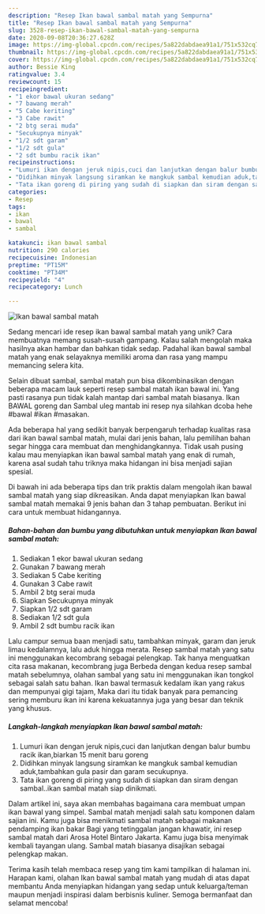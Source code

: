 ```yaml
---
description: "Resep Ikan bawal sambal matah yang Sempurna"
title: "Resep Ikan bawal sambal matah yang Sempurna"
slug: 3528-resep-ikan-bawal-sambal-matah-yang-sempurna
date: 2020-09-08T20:36:27.628Z
image: https://img-global.cpcdn.com/recipes/5a822dabdaea91a1/751x532cq70/ikan-bawal-sambal-matah-foto-resep-utama.jpg
thumbnail: https://img-global.cpcdn.com/recipes/5a822dabdaea91a1/751x532cq70/ikan-bawal-sambal-matah-foto-resep-utama.jpg
cover: https://img-global.cpcdn.com/recipes/5a822dabdaea91a1/751x532cq70/ikan-bawal-sambal-matah-foto-resep-utama.jpg
author: Bessie King
ratingvalue: 3.4
reviewcount: 15
recipeingredient:
- "1 ekor bawal ukuran sedang"
- "7 bawang merah"
- "5 Cabe keriting"
- "3 Cabe rawit"
- "2 btg serai muda"
- "Secukupnya minyak"
- "1/2 sdt garam"
- "1/2 sdt gula"
- "2 sdt bumbu racik ikan"
recipeinstructions:
- "Lumuri ikan dengan jeruk nipis,cuci dan lanjutkan dengan balur bumbu racik ikan,biarkan 15 menit baru goreng"
- "Didihkan minyak langsung siramkan ke mangkuk sambal kemudian aduk,tambahkan gula pasir dan garam secukupnya."
- "Tata ikan goreng di piring yang sudah di siapkan dan siram dengan sambal..ikan sambal matah siap dinikmati."
categories:
- Resep
tags:
- ikan
- bawal
- sambal

katakunci: ikan bawal sambal 
nutrition: 290 calories
recipecuisine: Indonesian
preptime: "PT15M"
cooktime: "PT34M"
recipeyield: "4"
recipecategory: Lunch

---
```



![Ikan bawal sambal matah](https://img-global.cpcdn.com/recipes/5a822dabdaea91a1/751x532cq70/ikan-bawal-sambal-matah-foto-resep-utama.jpg)

Sedang mencari ide resep ikan bawal sambal matah yang unik? Cara membuatnya memang susah-susah gampang. Kalau salah mengolah maka hasilnya akan hambar dan bahkan tidak sedap. Padahal ikan bawal sambal matah yang enak selayaknya memiliki aroma dan rasa yang mampu memancing selera kita.

Selain dibuat sambal, sambal matah pun bisa dikombinasikan dengan beberapa macam lauk seperti resep sambal matah ikan bawal ini. Yang pasti rasanya pun tidak kalah mantap dari sambal matah biasanya. Ikan BAWAL goreng dan Sambal uleg mantab ini resep nya silahkan dcoba hehe #bawal #ikan #masakan.

Ada beberapa hal yang sedikit banyak berpengaruh terhadap kualitas rasa dari ikan bawal sambal matah, mulai dari jenis bahan, lalu pemilihan bahan segar hingga cara membuat dan menghidangkannya. Tidak usah pusing kalau mau menyiapkan ikan bawal sambal matah yang enak di rumah, karena asal sudah tahu triknya maka hidangan ini bisa menjadi sajian spesial.


Di bawah ini ada beberapa tips dan trik praktis dalam mengolah ikan bawal sambal matah yang siap dikreasikan. Anda dapat menyiapkan Ikan bawal sambal matah memakai 9 jenis bahan dan 3 tahap pembuatan. Berikut ini cara untuk membuat hidangannya.

<!--inarticleads1-->

##### Bahan-bahan dan bumbu yang dibutuhkan untuk menyiapkan Ikan bawal sambal matah:

1. Sediakan 1 ekor bawal ukuran sedang
1. Gunakan 7 bawang merah
1. Sediakan 5 Cabe keriting
1. Gunakan 3 Cabe rawit
1. Ambil 2 btg serai muda
1. Siapkan Secukupnya minyak
1. Siapkan 1/2 sdt garam
1. Sediakan 1/2 sdt gula
1. Ambil 2 sdt bumbu racik ikan


Lalu campur semua baan menjadi satu, tambahkan minyak, garam dan jeruk limau kedalamnya, lalu aduk hingga merata. Resep sambal matah yang satu ini menggunakan kecombrang sebagai pelengkap. Tak hanya menguatkan cita rasa makanan, kecombrang juga Berbeda dengan kedua resep sambal matah sebelumnya, olahan sambal yang satu ini menggunakan ikan tongkol sebagai salah satu bahan. Ikan bawal termasuk kedalam ikan yang rakus dan mempunyai gigi tajam, Maka dari itu tidak banyak para pemancing sering memburu ikan ini karena kekuatannya juga yang besar dan teknik yang khusus. 

<!--inarticleads2-->

##### Langkah-langkah menyiapkan Ikan bawal sambal matah:

1. Lumuri ikan dengan jeruk nipis,cuci dan lanjutkan dengan balur bumbu racik ikan,biarkan 15 menit baru goreng
1. Didihkan minyak langsung siramkan ke mangkuk sambal kemudian aduk,tambahkan gula pasir dan garam secukupnya.
1. Tata ikan goreng di piring yang sudah di siapkan dan siram dengan sambal..ikan sambal matah siap dinikmati.


Dalam artikel ini, saya akan membahas bagaimana cara membuat umpan ikan bawal yang simpel. Sambal matah menjadi salah satu komponen dalam sajian ini. Kamu juga bisa menikmati sambal matah sebagai makanan pendamping ikan bakar Bagi yang tetinggalan jangan khawatir, ini resep sambal matah dari Arosa Hotel Bintaro Jakarta. Kamu juga bisa menyimak kembali tayangan ulang. Sambal matah biasanya disajikan sebagai pelengkap makan. 

Terima kasih telah membaca resep yang tim kami tampilkan di halaman ini. Harapan kami, olahan Ikan bawal sambal matah yang mudah di atas dapat membantu Anda menyiapkan hidangan yang sedap untuk keluarga/teman maupun menjadi inspirasi dalam berbisnis kuliner. Semoga bermanfaat dan selamat mencoba!
